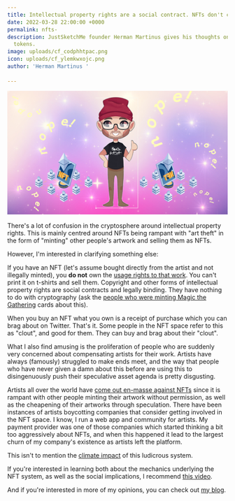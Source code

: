 ```yaml
---
title: Intellectual property rights are a social contract. NFTs don't change that.
date: 2022-03-28 22:00:00 +0000
permalink: nfts-
description: JustSketchMe founder Herman Martinus gives his thoughts on those non-fungible
  tokens.
image: uploads/cf_codphhtpac.png
icon: uploads/cf_ylemkwxojc.png
author: 'Herman Martinus '

---
```

![herman nft](uploads/cf_codphhtpac.png)

There's a lot of confusion in the cryptosphere around intellectual property rights. This is mainly centred around NFTs being rampant with "art theft" in the form of "minting" other people's artwork and selling them as NFTs.

However, I'm interested in clarifying something else:

If you have an NFT (let's assume bought directly from the artist and not illegally minted), you **do not** own the [usage rights to that work](https://techcrunch.com/2021/06/16/no-nfts-arent-copyrights/). You can't print it on t-shirts and sell them. Copyright and other forms of intellectual property rights are social contracts and legally binding. They have nothing to do with cryptography (ask the [people who were minting Magic the Gathering](https://futurism.com/magic-card-nfts) cards about this).

When you buy an NFT what you own is a receipt of purchase which you can brag about on Twitter. That's it. Some people in the NFT space refer to this as "clout", and good for them. They can buy and brag about their "clout".

What I also find amusing is the proliferation of people who are suddenly very concerned about compensating artists for their work. Artists have always (famously) struggled to make ends meet, and the way that people who have never given a damn about this before are using this to disingenuously push their speculative asset agenda is pretty disgusting.

Artists all over the world have [come out en-masse against NFTs](https://futurism.com/why-artists-hate-nfts) since it is rampant with other people minting their artwork without permission, as well as the cheapening of their artworks through speculation. There have been instances of artists boycotting companies that consider getting involved in the NFT space. I know, I run a web app and community for artists. My payment provider was one of those companies which started thinking a bit too aggressively about NFTs, and when this happened it lead to the largest churn of my company's existence as artists left the platform.

This isn't to mention the [climate impact](https://www.theverge.com/2021/3/15/22328203/nft-cryptoart-ethereum-blockchain-climate-change) of this ludicrous system.

If you're interested in learning both about the mechanics underlying the NFT system, as well as the social implications, I recommend [this video](https://www.youtube.com/watch?app=desktop&v=YQ_xWvX1n9g).

And if you're interested in more of my opinions, you can check out [my blog](https://herman.bearblog.dev/).